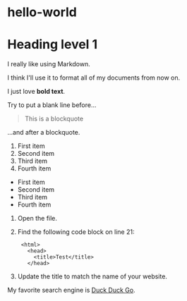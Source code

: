 # hello-world
<h1>Heading level 1</h1>

I really like using Markdown.

I think I'll use it to format all of my documents from now on. 

I just love **bold text**.

Try to put a blank line before...

> This is a blockquote

...and after a blockquote. 

1. First item
2. Second item
3. Third item
4. Fourth item 

* First item
* Second item
* Third item
* Fourth item 

1. Open the file.
2. Find the following code block on line 21:

        <html>
          <head>
            <title>Test</title>
          </head>

3. Update the title to match the name of your website.

My favorite search engine is [Duck Duck Go](https://duckduckgo.com).

